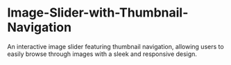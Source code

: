 # Image-Slider-with-Thumbnail-Navigation
An interactive image slider featuring thumbnail navigation, allowing users to easily browse through images with a sleek and responsive design.
